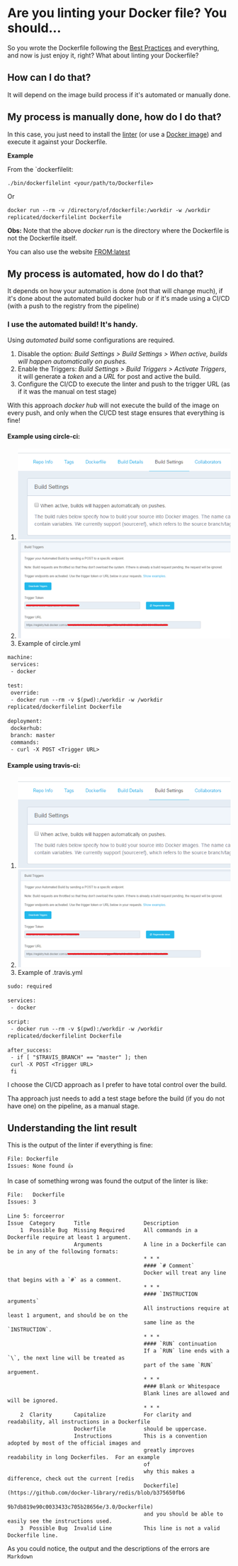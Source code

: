 # Are you linting your Docker file? You should...

So you wrote the Dockerfile following the [Best Practices](https://docs.docker.com/engine/userguide/eng-image/dockerfile_best-practices/) and everything, and now is just enjoy it, right? What about linting your Dockerfile?

## How can I do that?
It will depend on the image build process if it's automated or manually done.

## My process is manually done, how do I do that?

In this case, you just need to install the [linter](https://github.com/replicatedhq/dockerfilelint/) (or use a [Docker image](https://hub.docker.com/r/replicated/dockerfilelint/)) and execute it against your Dockerfile.

**Example**

From the `dockerfilelit:

```
./bin/dockerfilelint <your/path/to/Dockerfile>
```
Or
```
docker run --rm -v /directory/of/dockerfile:/workdir -w /workdir replicated/dockerfilelint Dockerfile
```

**Obs:** Note that the above *docker run* is the directory where the Dockerfile is not the Dockerfile itself.

You can also use the website [FROM:latest](https://www.fromlatest.io/)

## My process is automated, how do I do that?

It depends on how your automation is done (not that will change much), if it's done about the automated build docker hub or if it's made using a CI/CD (with a push to the registry from the pipeline)

### I use the automated build! It's handy.

Using *automated build* some configurations are required.

1. Disable the option: *Build Settings > Build Settings > When active, builds will happen automatically on pushes.*
1. Enable the Triggers: *Build Settings > Build Triggers > Activate Triggers*, it will generate a *token* and a *URL* for post and active the build.
1. Configure the CI/CD to execute the linter and push to the trigger URL (as if it was the manual on test stage)

With this approach *docker hub* will not execute the build of the image on every push, and only when the CI/CD test stage ensures that everything is fine!

#### Example using circle-ci:

1. ![auto builds](images/lintdocker1.png)
2. ![triggers](images/lintdocker2.png)
3. Example of circle.yml

```
machine:
 services:
 - docker

test:
 override:
 - docker run --rm -v $(pwd):/workdir -w /workdir replicated/dockerfilelint Dockerfile

deployment:
 dockerhub:
 branch: master
 commands:
 - curl -X POST <Trigger URL>
```

#### Example using travis-ci:

1. ![auto builds](images/lintdocker1.png)
2. ![triggers](images/lintdocker2.png)
3. Example of .travis.yml

```
sudo: required

services:
 - docker

script:
 - docker run --rm -v $(pwd):/workdir -w /workdir replicated/dockerfilelint Dockerfile

after_success:
 - if [ "$TRAVIS_BRANCH" == "master" ]; then
 curl -X POST <Trigger URL>
 fi
```

I choose the CI/CD approach as I prefer to have total control over the build. 

Tha approach just needs to add a test stage before the build (if you do not have one) on the pipeline, as a manual stage.

## Understanding the lint result

This is the output of the linter if everything is fine:

```
File: Dockerfile
Issues: None found 👍
```

In case of something wrong was found the output of the linter is like:

```
File:   Dockerfile
Issues: 3

Line 5: forceerror
Issue  Category      Title                 Description
    1  Possible Bug  Missing Required      All commands in a Dockerfile require at least 1 argument.
                     Arguments             A line in a Dockerfile can be in any of the following formats:
                                           * * *
                                           #### `# Comment`
                                           Docker will treat any line that begins with a `#` as a comment.
                                           * * *
                                           #### `INSTRUCTION arguments`
                                           All instructions require at least 1 argument, and should be on the
                                           same line as the `INSTRUCTION`.
                                           * * *
                                           #### `RUN` continuation
                                           If a `RUN` line ends with a `\`, the next line will be treated as
                                           part of the same `RUN` arguement.
                                           * * *
                                           #### Blank or Whitespace
                                           Blank lines are allowed and will be ignored.
                                           * * *
    2  Clarity       Capitalize            For clarity and readability, all instructions in a Dockerfile
                     Dockerfile            should be uppercase.
                     Instructions          This is a convention adopted by most of the official images and
                                           greatly improves readability in long Dockerfiles.  For an example
                                           of
                                           why this makes a difference, check out the current [redis
                                           Dockerfile](https://github.com/docker-library/redis/blob/b375650fb6
                                           9b7db819e90c0033433c705b28656e/3.0/Dockerfile)
                                           and you should be able to easily see the instructions used.
    3  Possible Bug  Invalid Line          This line is not a valid Dockerfile line.
```

As you could notice, the output and the descriptions of the errors are ``Markdown``
